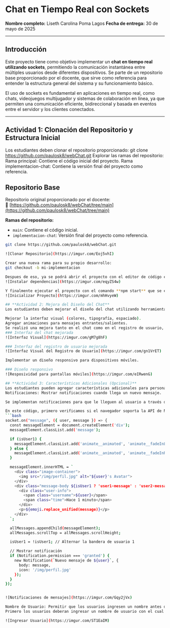 # Chat en Tiempo Real con Sockets

**Nombre completo:** Liseth Carolina Poma Lagos
**Fecha de entrega:** 30 de mayo de 2025

---

## Introducción

Este proyecto tiene como objetivo implementar un **chat en tiempo real utilizando sockets**, permitiendo la comunicación instantánea entre múltiples usuarios desde diferentes dispositivos. Se parte de un repositorio base proporcionado por el docente, que sirve como referencia para entender la estructura general del sistema y su funcionamiento básico.

El uso de sockets es fundamental en aplicaciones en tiempo real, como chats, videojuegos multijugador y sistemas de colaboración en línea, ya que permiten una comunicación eficiente, bidireccional y basada en eventos entre el servidor y los clientes conectados.

---
## **Actividad 1: Clonación del Repositorio y Estructura Inicial**
Los estudiantes deben clonar el repositorio proporcionado:
git clone https://github.com/paulosk8/webChat.git
Explorar las ramas del repositorio:
Rama principal: Contiene el código inicial del proyecto.
Rama implementacion-chat: Contiene la versión final del proyecto como referencia.


## Repositorio Base

Repositorio original proporcionado por el docente:  
🔗 [https://github.com/paulosk8/webChat/tree/main](https://github.com/paulosk8/webChat/tree/main)

**Ramas del repositorio:**

- `main`: Contiene el código inicial.
- `implementacion-chat`: Versión final del proyecto como referencia.

```bash
git clone https://github.com/paulosk8/webChat.git

![Clonar Repositorio](https://imgur.com/Eoj5vhI)

Crear una nueva rama para su propio desarrollo:
git checkout -b mi-implementacion

Despues de eso, ya se podrá abrir el proyecto con el editor de código e instalar todas sus dependencias con el comando **npm install**
![Instalar dependencias](https://imgur.com/eqyZS4w)

Y finalmente ejecutar el proyecto con el comando **npm start** que se estára ejecutando en el navegador web localmente
![Inicializar Proyecto](https://imgur.com/mhHvyeW)

## **Actividad 2: Mejora del Diseño del Chat**
Los estudiantes deben mejorar el diseño del chat utilizando herramientas como CSS, frameworks (ej. Bootstrap, Tailwind CSS) o librerías de componentes (ej. Material-UI).

Mejorar la interfaz visual (colores, tipografía, espaciado).
Agregar animaciones para mensajes entrantes/salientes.
Se realizó una mejora tanto en el chat como en el registro de usuario, la interaz simula un chat de whatsAap
### Interfaz del chat mejorada
![Interfaz Visual](https://imgur.com/gM7g8hF)

### Interfaz del registro de usuario mejorada
![Interfaz Visual del Registro de Usuario](https://imgur.com/gn1VrET)

Implementar un diseño responsivo para dispositivos móviles.

### Diseño responsivo
![Resposividad para pantallas móviles](https://imgur.com/eIRwenG)

## **Actividad 3: Características Adicionales (Opcional)**
Los estudiantes pueden agregar características adicionales para personalizar su chat. Algunas ideas incluyen:
Notificaciones: Mostrar notificaciones cuando llega un nuevo mensaje.

Se implementan notificaciones para que le lleguen al usuario a través de chrome, para ello primero se verifica si el navegador admite notificaciones, en caso de que sea posible, se podran integrar las notificaciones y cada vez que los usuarios envien un mensaje al chat este será notificado mediante el navegador.

En este código, primero verificamos si el navegador soporta la API de Notificaciones y solicitamos permiso al usuario para mostrar notificaciones. Luego, dentro del evento message, comprobamos si el permiso ha sido otorgado y, en caso afirmativo, mostramos una notificación con el nombre del usuario y el mensaje recibido
```bash
socket.on("message", ({ user, message }) => {
  const messageElement = document.createElement('div');
  messageElement.classList.add('message');

  if (isUser1) {
    messageElement.classList.add('animate__animated', 'animate__fadeInLeft');
  } else {
    messageElement.classList.add('animate__animated', 'animate__fadeInRight');
  }

  messageElement.innerHTML = `
    <div class="image-container">
      <img src="/img/perfil.jpg" alt="${user}'s Avatar">
    </div>
    <div class="message-body ${isUser1 ? 'user1-message' : 'user2-message'}">
      <div class="user-info">
        <span class="username">${user}</span>
        <span class="time">Hace 1 minuto</span>
      </div>
      <p>${emoji.replace_unified(message)}</p>
    </div>
  `;

  allMessages.appendChild(messageElement);
  allMessages.scrollTop = allMessages.scrollHeight;

  isUser1 = !isUser1; // Alternar la bandera de usuario 1

  // Mostrar notificación
  if (Notification.permission === 'granted') {
    new Notification(`Nuevo mensaje de ${user}`, {
      body: message,
      icon: '/img/perfil.jpg'
    });
  }
});


![Notificaciones de mensajes](https://imgur.com/Gqy2jVx)

Nombre de Usuario: Permitir que los usuarios ingresen un nombre antes de empezar a chatear.
Primero los usuarios deberan ingresar un nombre de usuario con el cual ingresaran al chat, como se puede ver en la siguiente imagen

![Ingresar Usuario](https://imgur.com/ST1EaIM)

